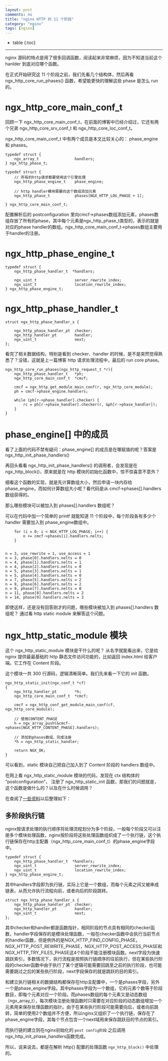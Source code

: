 ```yaml
---
layout: post
comments: no
title: "nginx HTTP 的 11 个阶段"
category: "nginx"
tags: [nginx]
---
```


* table
{:toc}
***

nginx 源码的特点是用了很多回调函数，阅读起来非常麻烦，因为不知道当前这个 hanlder 到底对应哪个函数。

在正式开始研究这 11 个阶段之前，我们先看几个结构体，然后再看 ngx_http_core_run_phases() 函数，希望能更快的理解这些 phase 是怎么 run 的。

# ngx_http_core_main_conf_t 

回顾一下 ngx_http_core_main_conf_t，在前面的博客中已经介绍过，它还有两个兄弟 ngx_http_core_srv_conf_t 和 ngx_http_core_loc_conf_t。

ngx_http_core_main_conf_t 中有两个成员是本文比较关心的： phase_engine 和 phases。


```
typedef struct {
    ngx_array_t                handlers;
} ngx_http_phase_t;

typedef struct {
    // 所有的http请求都要使用这个引擎处理
    ngx_http_phase_engine_t    phase_engine;

    // http handler模块需要向这个数组添加元素
    ngx_http_phase_t           phases[NGX_HTTP_LOG_PHASE + 1];

} ngx_http_core_main_conf_t;
```

配置解析后的 postconfiguration 里向cmcf->phases数组添加元素，phases数组存放了所有的phase，其中每个元素是ngx_http_phase_t类型的，表示的就是对应的phase handler的数组。ngx_http_core_main_conf_t->phases数组主要用于handler的注册。

# ngx_http_phase_engine_t

```
typedef struct {
    ngx_http_phase_handler_t  *handlers;

    ngx_uint_t                 server_rewrite_index;
    ngx_uint_t                 location_rewrite_index;
} ngx_http_phase_engine_t;
```

# ngx_http_phase_handler_t 
```
struct ngx_http_phase_handler_s {

    ngx_http_phase_handler_pt  checker;
    ngx_http_handler_pt        handler;
    ngx_uint_t                 next;
};
```

看完了相关数据结构，特别是看到 checker、handler 的时候，是不是突然觉得熟悉了？没错，这就是上一篇博客 http 请求处理流程中，最后的 run core phase。

```
ngx_http_core_run_phases(ngx_http_request_t *r){
    ngx_http_phase_handler_t   *ph;
    ngx_http_core_main_conf_t  *cmcf;

    cmcf = ngx_http_get_module_main_conf(r, ngx_http_core_module);
    ph = cmcf->phase_engine.handlers;

    while (ph[r->phase_handler].checker) {
        rc = ph[r->phase_handler].checker(r, &ph[r->phase_handler]);
    }
}
```

# phase_engine[] 中的成员

看了上面的代码不禁有疑问：phase_engine[] 的成员是在哪赋值的呢？答案是 ngx_http_init_phase_handlers() 

再回头看看 ngx_http_init_phase_handlers() 的调用者，会发现是在 ngx_http_block()，原来就是在 http 模块的初始化函数中，惊不惊喜意不意外？

细看这个函数的实现，就是先计算数组大小，然后申请一块内存给 phase_engine，而如何计算数组大小呢？看代码是从 cmcf->phases[].handlers 数组获得的。

那么哪些模块可以被加入到 phases[].handlers 数组呢？ 

可以在代码中加一个简单的 printf 就能知道 11 个阶段中，每个阶段各有多少个 handler 需要加入到 phase_engine数组中。

```
    for (i = 0; i < NGX_HTTP_LOG_PHASE; i++) {
        n += cmcf->phases[i].handlers.nelts;
    }


n = 3, use_rewrite = 1, use_access = 1
n = 3, phase[0].handlers.nelts = 0
n = 4, phase[1].handlers.nelts = 1
n = 4, phase[2].handlers.nelts = 0
n = 5, phase[3].handlers.nelts = 1
n = 5, phase[4].handlers.nelts = 0
n = 7, phase[5].handlers.nelts = 2
n = 9, phase[6].handlers.nelts = 2
n = 9, phase[7].handlers.nelts = 0
n = 11, phase[8].handlers.nelts = 2
n = 14, phase[9].handlers.nelts = 3
```

即使这样，还是没有回答刚才的问题，哪些模块被加入到 phases[].handlers 数组呢？ 通过看 http static module 来解答这个问题。

# ngx_http_static_module 模块

这个 ngx_http_static_module 模块是干什么的呢？ 从名字就能看出来，它是给 nginx 提供最最基础的 http 静态文件访问功能的，比如返回 index.html 给客户端。它工作在 Content 阶段。

这个模块一共 300 行源码，逻辑清晰简单。我们先来看一下它的 init 函数。
```
ngx_http_static_init(ngx_conf_t *cf)
{
    ngx_http_handler_pt        *h;
    ngx_http_core_main_conf_t  *cmcf;

    cmcf = ngx_http_conf_get_module_main_conf(cf, ngx_http_core_module);

    // 使用CONTENT_PHASE
    h = ngx_array_push(&cmcf->phases[NGX_HTTP_CONTENT_PHASE].handlers);

    // 添加到phases数组，完成注册
    *h = ngx_http_static_handler;

    return NGX_OK;
}
```

可以看到，static 模块自己把自己加入到了 Content 阶段的 handlers 数组中。

在网上看 ngx_http_static_module 模块的代码，发现在 ctx 结构体的 “postconfiguration”， 注册了 ngx_http_static_init 函数，那我们的问题就是，这个函数是做什么的？以及在什么时候调用？

在查阅了[一些资料](http://tengine.taobao.org/book/chapter_12.html)以后整理如下：

## 多阶段执行链

nginx按请求处理的执行顺序将处理流程划分为多个阶段，一般每个阶段又可以注册多个模块处理函数，nginx按阶段将这些处理函数组织成了一个执行链，这个执行链保存在http主配置（ngx_http_core_main_conf_t）的phase_engine字段中。

```
typedef struct {
    ngx_http_phase_handler_t  *handlers;
    ngx_uint_t                 server_rewrite_index;
    ngx_uint_t                 location_rewrite_index;
} ngx_http_phase_engine_t;
```
其中handlers字段即为执行链，实际上它是一个数组，而每个元素之间又被串成链表，从而允许执行流程向前，或者向后的阶段跳转。

```
struct ngx_http_phase_handler_s {
    ngx_http_phase_handler_pt  checker;
    ngx_http_handler_pt        handler;
    ngx_uint_t                 next;
};
```
其中checker和handler都是函数指针，相同阶段的节点具有相同的checker函数，handler字段保存的是模块处理函数，一般在checker函数中会执行当前节点的handler函数，但是例外的是NGX_HTTP_FIND_CONFIG_PHASE，NGX_HTTP_POST_REWRITE_PHASE，NGX_HTTP_POST_ACCESS_PHASE和NGX_HTTP_TRY_FILES_PHASE这4个阶段不能注册模块函数。next字段为快速跳跃索引，多数情况下，执行流程是按照执行链顺序的往前执行，但在某些执行阶段的checker函数中由于执行了某个逻辑可能需要回跳至之前的执行阶段，也可能需要跳过之后的某些执行阶段，next字段保存的就是跳跃的目的索引。

和建立执行链相关的数据结构都保存在http主配置中，一个是phases字段，另外一个是phase_engine字段。其中phases字段为一个数组，它的元素个数等于阶段数目，即每个元素对应一个阶段。而phases数组的每个元素又是动态数组（ngx_array_t），每次模块注册处理函数时只需要在对应阶段的动态数组增加一个元素用来保存处理函数的指针。由于在某些执行阶段可能需要向后，或者向前跳转，简单的使用2个数组并不方便，所以nginx又组织了一个执行链，保存在了phase_engine字段，其每个节点包含一个next域用来保存跳跃目的节点的索引。

而执行链的建立则在nginx初始化的 `post config阶段` 之后调用ngx_http_init_phase_handlers函数完成。

所以，说来说去，都是在解析 http{} 配置的处理函数 `ngx_http_block()` 中处理的。




